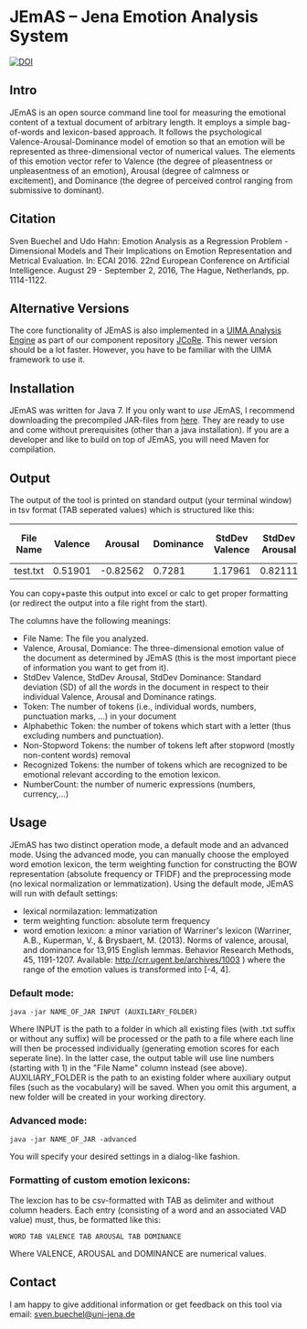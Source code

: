 # JEmAS – Jena Emotion Analysis System

[![DOI](https://zenodo.org/badge/66729924.svg)](https://zenodo.org/badge/latestdoi/66729924)


## Intro
JEmAS is an open source command line tool for measuring the emotional content of a textual document of arbitrary length. It employs a simple bag-of-words and lexicon-based approach. It follows the psychological Valence-Arousal-Dominance model of emotion so that an emotion will be represented as three-dimensional vector of numerical values. The elements of this emotion vector refer to Valence (the degree of pleasentness or unpleasentness of an emotion), Arousal (degree of calmness or excitement), and Dominance (the degree of perceived control ranging from submissive to dominant).

## Citation
Sven Buechel and Udo Hahn: Emotion Analysis as a Regression Problem - Dimensional Models and Their Implications on Emotion Representation and Metrical Evaluation. In: ECAI 2016. 22nd European Conference on Artificial Intelligence. August 29 - September 2, 2016, The Hague, Netherlands, pp. 1114-1122.

## Alternative Versions
The core functionality of JEmAS is also implemented in a [UIMA Analysis Engine](https://github.com/JULIELab/jcore-base/tree/master/jcore-jemas-ae) as part of our component repository [JCoRe](https://github.com/JULIELab/jcore-projects). This newer version should be a lot faster. However, you have to be familiar with the UIMA framework to use it.

## Installation
JEmAS was written for Java 7. If you only want to _use_ JEmAS, I recommend downloading the precompiled JAR-files from [here](https://github.com/JULIELab/JEmAS/releases). They are ready to use and come without prerequisites (other than a java installation). If you are a developer and like to build on top of JEmAS, you will need Maven for compilation. 

## Output
The output of the tool is printed on standard output (your terminal window) in tsv format (TAB seperated values) which is structured like this:

| File Name | Valence | Arousal  | Dominance | StdDev Valence | StdDev Arousal | StdDev Dominance | Tokens | Alphabetic Token | Non-Stopword Tokens | Recognized Tokens | NumberCount | 
|-----------|---------|----------|-----------|----------------|----------------|------------------|--------|------------------|---------------------|-------------------|-------------| 
| test.txt  | 0.51901 | -0.82562 | 0.7281    | 1.17961        | 0.82111        | 0.85398          | 612    | 362              | 274                 | 121               | 25          | 

You can copy+paste this output into excel or calc to get proper formatting (or redirect the output into a file right from the start). 

The columns have the following meanings:

- File Name: The file you analyzed.
- Valence, Arousal, Domiance: The three-dimensional emotion value of the document as determined by JEmAS (this is the most important piece of information you want to get from it).
- StdDev Valence, StdDev Arousal, StdDev Dominance: Standard deviation (SD) of all the _words_ in the document in respect to their individual Valence, Arousal and Dominance ratings.
- Token: The number of tokens (i.e., individual words, numbers, punctuation marks, ...) in your document
- Alphabethic Token: the number of tokens which start with a letter (thus excluding numbers and punctuation).
- Non-Stopword Tokens: the number of tokens left after stopword (mostly non-content words) removal
- Recognized Tokens: the number of tokens which are recognized to be emotional relevant according to the emotion lexicon.
- NumberCount: the number of numeric expressions (numbers, currency,...)


## Usage
JEmAS has two distinct operation mode, a default mode and an advanced mode. Using the advanced mode, you can manually choose the employed  word emotion lexicon, the term weighting function for constructing the BOW representation (absolute frequency or TFIDF) and the preprocessing mode (no lexical normalization or lemmatization). Using the default mode, JEmAS will run with default settings:
- lexical normilazation: lemmatization
- term weighting function: absolute term frequency
- word emotion lexicon: a minor variation of Warriner's lexicon (Warriner, A.B., Kuperman, V., & Brysbaert, M. (2013). Norms of valence, arousal, and dominance for 13,915 English lemmas. Behavior Research Methods, 45, 1191-1207. Available: http://crr.ugent.be/archives/1003 ) where the range of the emotion values is transformed into [-4, 4].

### Default mode:
````
java -jar NAME_OF_JAR INPUT (AUXILIARY_FOLDER)
```` 
Where INPUT is the path to a folder in which all existing files (with .txt suffix or without any suffix) will be processed or the path to a file where each line will then be processed individually (generating emotion scores for each seperate line). In the latter case, the output table will use line numbers (starting with 1) in the "File Name" column instead (see above). AUXILIARY_FOLDER is the path to an existing folder where auxiliary output files (such as the vocabulary) will be saved. When you omit this argument, a new folder will be created in your working directory.

### Advanced mode:
````
java -jar NAME_OF_JAR -advanced
````

You will specify your desired settings in a dialog-like fashion.

### Formatting of custom emotion lexicons:
The lexcion has to be csv-formatted with TAB as delimiter and without column headers. Each entry (consisting of a word and an associated VAD value) must, thus, be formatted like this:
````
WORD TAB VALENCE TAB AROUSAL TAB DOMINANCE
````
Where VALENCE, AROUSAL and DOMINANCE are numerical values.

## Contact
I am happy to give additional information or get feedback on this tool via email: sven.buechel@uni-jena.de
